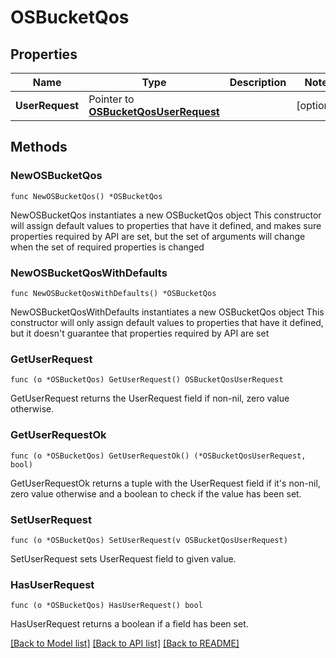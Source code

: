 # OSBucketQos

## Properties

Name | Type | Description | Notes
------------ | ------------- | ------------- | -------------
**UserRequest** | Pointer to [**OSBucketQosUserRequest**](OSBucketQosUserRequest.md) |  | [optional] 

## Methods

### NewOSBucketQos

`func NewOSBucketQos() *OSBucketQos`

NewOSBucketQos instantiates a new OSBucketQos object
This constructor will assign default values to properties that have it defined,
and makes sure properties required by API are set, but the set of arguments
will change when the set of required properties is changed

### NewOSBucketQosWithDefaults

`func NewOSBucketQosWithDefaults() *OSBucketQos`

NewOSBucketQosWithDefaults instantiates a new OSBucketQos object
This constructor will only assign default values to properties that have it defined,
but it doesn't guarantee that properties required by API are set

### GetUserRequest

`func (o *OSBucketQos) GetUserRequest() OSBucketQosUserRequest`

GetUserRequest returns the UserRequest field if non-nil, zero value otherwise.

### GetUserRequestOk

`func (o *OSBucketQos) GetUserRequestOk() (*OSBucketQosUserRequest, bool)`

GetUserRequestOk returns a tuple with the UserRequest field if it's non-nil, zero value otherwise
and a boolean to check if the value has been set.

### SetUserRequest

`func (o *OSBucketQos) SetUserRequest(v OSBucketQosUserRequest)`

SetUserRequest sets UserRequest field to given value.

### HasUserRequest

`func (o *OSBucketQos) HasUserRequest() bool`

HasUserRequest returns a boolean if a field has been set.


[[Back to Model list]](../README.md#documentation-for-models) [[Back to API list]](../README.md#documentation-for-api-endpoints) [[Back to README]](../README.md)


